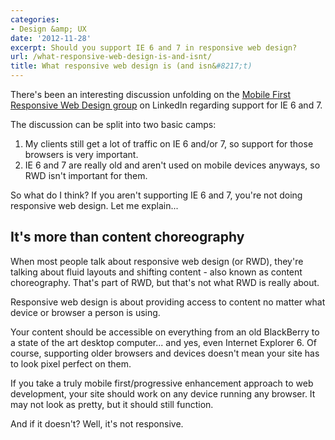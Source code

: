 ```yaml
---
categories:
- Design &amp; UX
date: '2012-11-28'
excerpt: Should you support IE 6 and 7 in responsive web design?
url: /what-responsive-web-design-is-and-isnt/
title: What responsive web design is (and isn&#8217;t)
---
```


There's been an interesting discussion unfolding on the <a href="http://www.linkedin.com/groups/Mobile-First-Responsive-Web-Design-4187126">Mobile First Responsive Web Design group</a> on LinkedIn regarding support for IE 6 and 7.

The discussion can be split into two basic camps:
<ol>
<li>My clients still get a lot of traffic on IE 6 and/or 7, so support for those browsers is very important.</li>
<li>IE 6 and 7 are really old and aren't used on mobile devices anyways, so RWD isn't important for them.</li>
</ol>

So what do I think? If you aren't supporting IE 6 and 7, you're not doing responsive web design. Let me explain...
<!--more-->
<h2>It's more than content choreography</h2>

When most people talk about responsive web design (or RWD), they're talking about fluid layouts and shifting content - also known as content choreography. That's part of RWD, but that's not what RWD is really about.

Responsive web design is about providing access to content no matter what device or browser a person is using.

Your content should be accessible on everything from an old BlackBerry to a state of the art desktop computer... and yes, even Internet Explorer 6. Of course, supporting older browsers and devices doesn't mean your site has to look pixel perfect on them.

If you take a truly mobile first/progressive enhancement approach to web development, your site should work on any device running any browser. It may not look as pretty, but it should still function.

And if it doesn't? Well, it's not responsive.